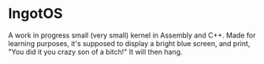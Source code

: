 # IngotOS
A work in progress small (very small) kernel in Assembly and C++. Made for learning purposes, it's supposed to display a bright blue screen, and print, "You did it you crazy son of a bitch!" It will then hang.
